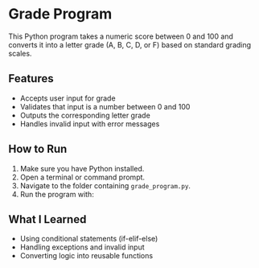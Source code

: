 # Grade Program

This Python program takes a numeric score between 0 and 100 and converts it into a letter grade (A, B, C, D, or F) based on standard grading scales.

## Features

- Accepts user input for grade
- Validates that input is a number between 0 and 100
- Outputs the corresponding letter grade
- Handles invalid input with error messages

## How to Run

1. Make sure you have Python installed.
2. Open a terminal or command prompt.
3. Navigate to the folder containing `grade_program.py`.
4. Run the program with:

## What I Learned

- Using conditional statements (if-elif-else)
- Handling exceptions and invalid input
- Converting logic into reusable functions
